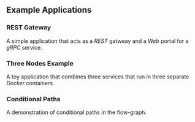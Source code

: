 ## Example Applications


### REST Gateway

A simple application that acts as a *REST* gatweay and a *Web* portal for a *gRPC* service.


### Three Nodes Example

A toy application that combines three services that run in three separate *Docker* containers. 


### Conditional Paths

A demonstration of conditional paths in the flow-graph.

